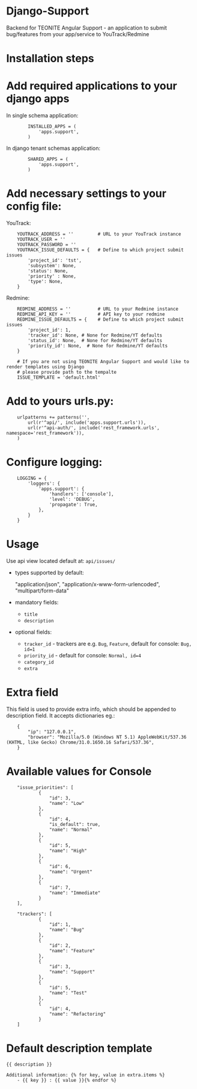 Django-Support
==============

Backend for TEONITE Angular Support - an application to submit bug/features from your app/service to YouTrack/Redmine

Installation steps
==================

# Add required applications to your django apps

 In single schema application:

```
        INSTALLED_APPS = (
            'apps.support',
        )
```

 In django tenant schemas application:

```
        SHARED_APPS = (
            'apps.support',
        )
```

# Add necessary settings to your config file:

YouTrack:

```
    YOUTRACK_ADDRESS = ''         # URL to your YouTrack instance
    YOUTRACK_USER = ''
    YOUTRACK_PASSWORD = ''
    YOUTRACK_ISSUE_DEFAULTS = {   # Define to which project submit issues
        'project_id': 'tst',
        'subsystem': None,
        'status': None,
        'priority' : None,
        'type': None,
    }
```

Redmine:

```
    REDMINE_ADDRESS = ''          # URL to your Redmine instance
    REDMINE_API_KEY = ''          # API key to your redmine
    REDMINE_ISSUE_DEFAULTS = {    # Define to which project submit issues
        'project_id': 1,
        'tracker_id': None, # None for Redmine/YT defaults
        'status_id': None,  # None for Redmine/YT defaults
        'priority_id': None,  # None for Redmine/YT defaults
    }

	# If you are not using TEONITE Angular Support and would like to render templates using Django
	# please provide path to the tempalte
    ISSUE_TEMPLATE = 'default.html'
```

# Add to yours urls.py:

```
    urlpatterns += patterns('',
        url(r'^api/', include('apps.support.urls')),
        url(r'^api-auth/', include('rest_framework.urls', namespace='rest_framework')),
    )
```

# Configure logging:

```
    LOGGING = {
        'loggers': {
            'apps.support': {
                'handlers': ['console'],
                'level': 'DEBUG',
                'propagate': True,
            },
        }
    }
```

Usage
=====
Use api view located default at: ``api/issues/``

- types supported by default:

    "application/json",
    "application/x-www-form-urlencoded",
    "multipart/form-data"

- mandatory fields:
    * ``title``
    * ``description``

- optional fields:
    * ``tracker_id`` - trackers are e.g. ``Bug``, ``Feature``, default for console: ``Bug, id=1``
    * ``priority_id`` - default for console: ``Normal, id=4``
    * ``category_id``
    * ``extra``

Extra field
===========
This field is used to provide extra info, which should be appended to description field. It accepts dictionaries eg.:

```
    {
        "ip": "127.0.0.1",
        "browser": "Mozilla/5.0 (Windows NT 5.1) AppleWebKit/537.36 (KHTML, like Gecko) Chrome/31.0.1650.16 Safari/537.36",
    }
```

Available values for Console
=============================

```
    "issue_priorities": [
            {
                "id": 3,
                "name": "Low"
            },
            {
                "id": 4,
                "is_default": true,
                "name": "Normal"
            },
            {
                "id": 5,
                "name": "High"
            },
            {
                "id": 6,
                "name": "Urgent"
            },
            {
                "id": 7,
                "name": "Immediate"
            }
    ],

    "trackers": [
            {
                "id": 1,
                "name": "Bug"
            },
            {
                "id": 2,
                "name": "Feature"
            },
            {
                "id": 3,
                "name": "Support"
            },
            {
                "id": 5,
                "name": "Test"
            },
            {
                "id": 4,
                "name": "Refactoring"
            }
    ]
```

Default description template
============================

    {{ description }}

    Additional information: {% for key, value in extra.items %}
        - {{ key }} : {{ value }}{% endfor %}

